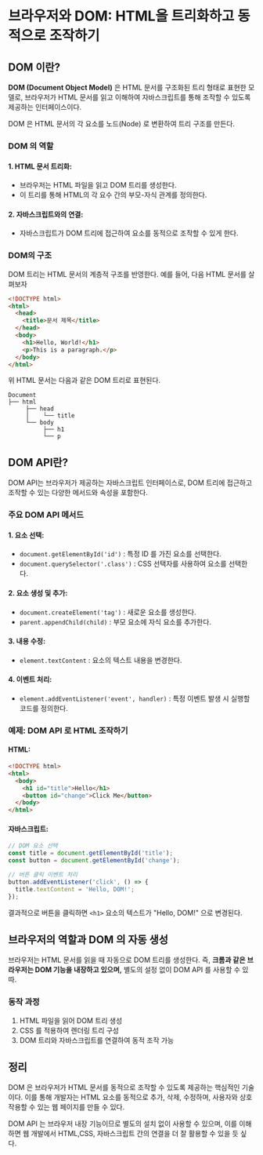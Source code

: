 브라우저와 DOM: HTML을 트리화하고 동적으로 조작하기
===

## DOM 이란?
**DOM (Document Object Model)** 은 HTML 문서를 구조화된 트리 형태로 표현한 모델로, 브라우저가 HTML 문서를 읽고 이해하여 자바스크립트를 통해 조작할 수 있도록 제공하는 인터페이스이다. 

DOM 은 HTML 문서의 각 요소를 노드(Node) 로 변환하여 트리 구조를 만든다.

### DOM 의 역할

#### 1. HTML 문서 트리화:
- 브라우저는 HTML 파일을 읽고 DOM 트리를 생성한다.
- 이 트리를 통해 HTML의 각 요수 간의 부모-자식 관계를 정의한다.

#### 2. 자바스크립트와의 연결:
- 자바스크립트가 DOM 트리에 접근하여 요소를 동적으로 조작할 수 있게 한다.


### DOM의 구조
DOM 트리는 HTML 문서의 계층적 구조를 반영한다. 예를 들어, 다음 HTML 문서를 살펴보자

```html
<!DOCTYPE html>
<html>
  <head>
    <title>문서 제목</title>
  </head>
  <body>
    <h1>Hello, World!</h1>
    <p>This is a paragraph.</p>
  </body>
</html>
```
위 HTML 문서는 다음과 같은 DOM 트리로 표현된다.

```
Document
├── html
     ├── head
     │    └── title
     └── body
          ├── h1
          └── p
```

## DOM API란?
DOM API는 브라우저가 제공하는 자바스크립트 인터페이스로, DOM 트리에 접근하고 조작할 수 있는 다양한 메서드와 속성을 포함한다.

### 주요 DOM API 메서드

#### 1. 요소 선택:
- `document.getElementById('id')` : 특정 ID 를 가진 요소를 선택한다.
- `document.querySelector('.class')` : CSS 선택자를 사용하여 요소를 선택한다.

#### 2. 요소 생성 및 추가:
- `document.createElement('tag')` : 새로운 요소를 생성한다.
- `parent.appendChild(child)` : 부모 요소에 자식 요소를 추가한다.

#### 3. 내용 수정:
- `element.textContent` : 요소의 텍스트 내용을 변경한다.

#### 4. 이벤트 처리:
- `element.addEventListener('event', handler)` : 특정 이벤트 발생 시 실행할 코드를 정의한다.

### 예제: DOM API 로 HTML 조작하기

#### HTML:

```html
<!DOCTYPE html>
<html>
  <body>
    <h1 id="title">Hello</h1>
    <button id="change">Click Me</button>
  </body>
</html>
```

#### 자바스크립트:

```js
// DOM 요소 선택
const title = document.getElementById('title');
const button = document.getElementById('change');

// 버튼 클릭 이벤트 처리
button.addEventListener('click', () => {
  title.textContent = 'Hello, DOM!';
});
```
결과적으로 버튼을 클릭하면 `<h1>` 요소의 텍스트가 "Hello, DOM!" 으로 변경된다.

## 브라우저의 역할과 DOM 의 자동 생성
브라우저는 HTML 문서를 읽을 때 자동으로 DOM 트리를 생성한다. 즉, **크롬과 같은 브라우저는 DOM 기능을 내장하고 있으며,** 별도의 설정 없이 DOM API 를 사용할 수 있따.

### 동작 과정
1. HTML 파일을 읽어 DOM 트리 생성
2. CSS 를 적용하여 렌더링 트리 구성
3. DOM 트리와 자바스크립트를 연결하여 동적 조작 가능

## 정리
DOM 은 브라우저가 HTML 문서를 동적으로 조작할 수 있도록 제공하는 핵심적인 기술이다. 이를 통해 개발자는 HTML 요소를 동적으로 추가, 삭제, 수정하며, 사용자와 상호작용할 수 있는 웹 페이지를 만들 수 있다.

DOM API 는 브라우저 내장 기능이므로 별도의 설치 없이 사용할 수 있으며, 이를 이해하면 웹 개발에서 HTML,CSS, 자바스크립트 간의 연결을 더 잘 활용할 수 있을 듯 싶다.
